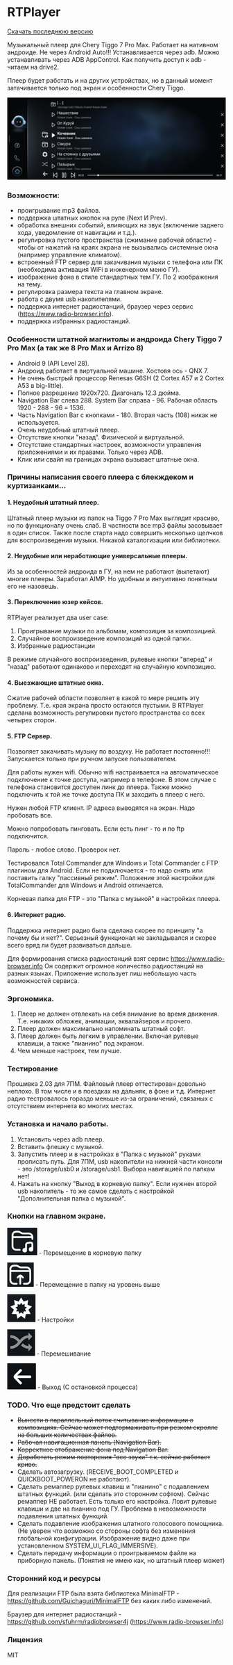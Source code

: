 # RTPlayer

[Скачать последнюю версию](https://github.com/rbwsok/RTPlayer/releases)

Музыкальный плеер для Chery Tiggo 7 Pro Max. Работает на нативном андроиде. Не через Android Auto!!! Устанавливается через adb. Можно устанавливать через ADB AppControl. Как получить доступ к adb - читаем на drive2.

Плеер будет работать и на других устройствах, но в данный момент затачивается только под экран и особенности Chery Tiggo. 

![Главное окно](https://github.com/rbwsok/RTPlayer/blob/main/doc/main.jpg)

### Возможности:
- проигрывание mp3 файлов.
- поддержка штатных кнопок на руле (Next И Prev).
- обработка внешних событий, влияющих на звук (включение заднего хода, уведомление от навигации и т.д.).
- регулировка пустого пространства (сжимание рабочей области) - чтобы от нажатий на краях экрана не вызывались системные окна (например управление климатом).
- встроенный FTP сервер для закачивания музыки с телефона или ПК (необходима активация WiFi в инженерном меню ГУ).
- изображение фона в стиле стандартных тем ГУ. По 2 изображения на тему.
- регулировка размера текста на главном экране.
- работа с двумя usb накопителями.
- поддержка интернет радиостанций, браузер через сервис (https://www.radio-browser.info).
- поддержка избранных радиостанций.

### Особенности штатной магнитолы и андроида Chery Tiggo 7 Pro Max (а так же 8 Pro Max и Arrizo 8)
- Android 9 (API Level 28).
- Андроид работает в виртуальной машине. Хостовя ось - QNX 7.
- Не очень быстрый процессор Renesas G6SH (2 Cortex A57 и 2 Cortex A53 в big-little).
- Полное разрешение 1920x720. Диагональ 12.3 дюйма.
- Navigation Bar слева 288. System Bar справа - 96. Рабочая область 1920 - 288 - 96 = 1536.
- Часть Navigation Bar с кнопками - 180. Вторая часть (108) никак не используется.
- Очень неудобный штатный плеер.
- Отсутствие кнопки "назад". Физической и виртуальной.
- Отсутствие стандартных настроек, возможности управления приложениями и их правами. Только через ADB.
- Клик или свайп на границах экрана вызывает штатные окна.
  
### Причины написания своего плеера с блекждеком и куртизанками...

#### 1. Неудобный штатный плеер.

Штатный плеер музыки из папок на Tiggo 7 Pro Max выглядит красиво, но по функционалу очень слаб. В частности все mp3 файлы засовывает в один список. Также после старта надо совершить несколько щелчков для воспроизведения музыки. Никакой каталогизации или библиотеки.

#### 2. Неудобные или неработающие универсальные плееры.

Из за особенностей андроида в ГУ, на нем не работают (вылетают) многие плееры. Заработал AIMP. Но удобным и интуитивно понятным его не назовешь.

#### 3. Переключение юзер кейсов.

RTPlayer реализует два user case:
1. Проигрывание музыки по альбомам, композиция за композицией.
2. Случайное воспроизведение композиций из одной папки.
3. Избранные радиостанции

В режиме случайного воспроизведения, рулевые кнопки "вперед" и "назад" работают одинаково и переходят на случайную композицию.

#### 4. Выезжающие штатные окна.

Сжатие рабочей области позволяет в какой то мере решить эту проблему. Т.е. края экрана просто остаются пустыми. В RTPlayer сделана возможность регулировки пустого пространства со всех четырех сторон.

#### 5. FTP Сервер.

Позволяет закачивать музыку по воздуху. Не работает постоянно!!! Запускается только при ручном запуске пользователем.

Для работы нужен wifi. Обычно wifi настраивается на автоматическое подключение к точке доступа, например в телефоне. В этом случае с телефона становится доступен линк до плеера. Также можно подключить к той же точке доступа ПК и заходить в плеер с него.

Нужен любой FTP клиент. IP адреса выводятся на экран. Надо пробовать все. 

Можно попробовать пинговать. Если есть пинг - то и по ftp подключится.

Пароль - любое слово. Проверок нет.

Тестировался Total Commander для Windows и Total Commander c FTP плагином для Android. Если не подключается - то надо снять или поставить галку "пассивный режим". Положение этой настройки для TotalCommander для Windows и Android отличается.

Корневая папка для FTP - это "Папка с музыкой" в настройках плеера.

#### 6. Интернет радио.

Поддержка интернет радио была сделана скорее по принципу "а почему бы и нет?".
Серьезный функционал не закладывался и скорее всего вряд ли будет развиваться дальше.

Для формирования списка радиостанций взят сервис https://www.radio-browser.info
Он содержит огромное количество радиостанций на разных языках. Приложение использует лиш небольшую часть возможностей сервиса.

### Эргономика.

1. Плеер не должен отвлекать на себя внимание во время движения. Т.е. никаких обложек, анимации, эквалайзеров и прочего.
2. Плеер должен максимально напоминать штатный софт.
3. Плеер должен быть легким в управлении. Включая рулевые клавиши, а также "пианино" под экраном.
4. Чем меньше настроек, тем лучше.

### Тестирование

Прошивка 2.03 для 7ПМ.
Файловый плеер оттестирован довольно неплохо. В том числе и в поездках на дальняк, в фоне и т.д.
Интернет радио тестровалось гораздо меньше из-за ограничений, связаных с отсутствием интернета во многих местах.

### Установка и начало работы.

1. Установить через adb плеер.
2. Вставить флешку с музыкой.
3. Запустить плеер и в настройках в "Папка с музыкой" руками прописать путь. Для 7ПМ, usb накопители на нижней части консоли - это /storage/usb0 и /storage/usb1. Выбора навигацией по папкам нет!
4. Нажать на кнопку "Выход в корневую папку".
Если нужнен второй usb накопитель - то же самое сделать с настройкой "Дополнительная папка с музыкой".

### Кнопки на главном экране.

![Перемещение в корневую папку](https://github.com/rbwsok/RTPlayer/blob/main/doc/root.jpg) - Перемещение в корневую папку

![Перемещение в папку на уровень выше](https://github.com/rbwsok/RTPlayer/blob/main/doc/parent.jpg) - Перемещение в папку на уровень выше

![Настройки](https://github.com/rbwsok/RTPlayer/blob/main/doc/options.jpg) - Настройки

![Перемешивание](https://github.com/rbwsok/RTPlayer/blob/main/doc/shuffle.jpg) - Перемешивание

![Выход](https://github.com/rbwsok/RTPlayer/blob/main/doc/exit.jpg) - Выход (С остановкой процесса)

### TODO. Что еще предстоит сделать

- ~~Вынести в параллельный поток считывание информации о композициях. Сейчас может подтормаживать при резком скролле на больших количествах файлов.~~
- ~~Рабочая навигационная панель (Navigation Bar).~~
- ~~Корректное отображение фона под Navigation Bar.~~
- ~~Доработать режим повторения "все звуки" т.к. сейчас работает криво.~~
- Сделать автозагрузку. (RECEIVE_BOOT_COMPLETED и QUICKBOOT_POWERON не работают).
- Сделать ремаппер рулевых клавиш и "пианино" с подавлением штатных функций. (или сделать это сторонним софтом). Сейчас ремаппер НЕ работает. Есть только его настройка. Ловит рулевые клавиши и две на пианино под ГУ. Проблема в невозможности подавления штатных функций.
- Сделать подавление изображения штатного голосового помощника. (Не уверен что возможно со стороны софта без изменения глобальной конфигурации. Изображение видно даже при установленном SYSTEM_UI_FLAG_IMMERSIVE).
- Сделать передачу информации о проигрываемом файле на приборную панель. (Понятия не имею как, но штатный плеер может)

### Сторонний код и ресурсы

Для реализации FTP была взята библиотека MinimalFTP - https://github.com/Guichaguri/MinimalFTP без каких либо изменений.

Браузер для интернет радиостанций - https://github.com/sfuhrm/radiobrowser4j (https://www.radio-browser.info)

### Лицензия

MIT
